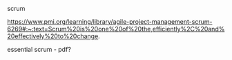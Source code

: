 scrum

https://www.pmi.org/learning/library/agile-project-management-scrum-6269#:~:text=Scrum%20is%20one%20of%20the,efficiently%2C%20and%20effectively%20to%20change.

essential scrum - pdf?

